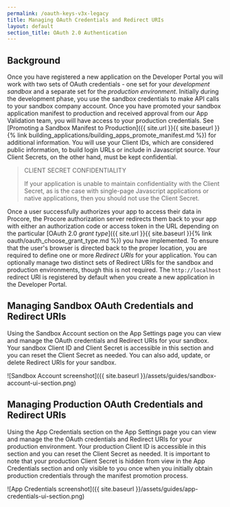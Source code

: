 ```yaml
---
permalink: /oauth-keys-v3x-legacy
title: Managing OAuth Credentials and Redirect URIs
layout: default
section_title: OAuth 2.0 Authentication
---
```


## Background

Once you have registered a new application on the Developer Portal you will work with two sets of OAuth credentials - one set for your _development sandbox_ and a separate set for the _production environment_.
Initially during the development phase, you use the sandbox credentials to make API calls to your sandbox company account.
Once you have promoted your sandbox application manifest to production and received approval from our App Validation team, you will have access to your production credentials.
See [Promoting a Sandbox Manifest to Production]({{ site.url }}{{ site.baseurl }}{% link building_applications/building_apps_promote_manifest.md %}) for additional information.
You will use your Client IDs, which are considered public information, to build login URLs or include in Javascript source.
Your Client Secrets, on the other hand, must be kept confidential.

> CLIENT SECRET CONFIDENTIALITY
>
> If your application is unable to maintain confidentiality with the Client Secret, as is the case with single-page Javascript applications or native applications, then you should not use the Client Secret.

Once a user successfully authorizes your app to access their data in Procore, the Procore authorization server redirects them back to your app with either an authorization code or access token in the URL depending on the particular [OAuth 2.0 _grant type_]({{ site.url }}{{ site.baseurl }}{% link oauth/oauth_choose_grant_type.md %}) you have implemented.
To ensure that the user's browser is directed back to the proper location, you are required to define one or more _Redirect URIs_ for your application.
You can optionally manage two distinct sets of Redirect URIs for the sandbox and production environments, though this is not required.
The `http://localhost` redirect URI is registered by default when you create a new application in the Developer Portal.

## Managing Sandbox OAuth Credentials and Redirect URIs

Using the Sandbox Account section on the App Settings page you can view and manage the OAuth credentials and Redirect URIs for your sandbox.
Your sandbox Client ID and Client Secret is accessible in this section and you can reset the Client Secret as needed.
You can also add, update, or delete Redirect URIs for your sandbox.

![Sandbox Account screenshot]({{ site.baseurl }}/assets/guides/sandbox-account-ui-section.png)

## Managing Production OAuth Credentials and Redirect URIs

Using the App Credentials section on the App Settings page you can view and manage the the OAuth credentials and Redirect URIs for your production environment.
Your production Client ID is accessible in this section and you can reset the Client Secret as needed.
It is important to note that your production Client Secret is hidden from view in the App Credentials section and only visible to you once when you initially obtain production credentials through the manifest promotion process.

![App Credentials screenshot]({{ site.baseurl }}/assets/guides/app-credentials-ui-section.png)
